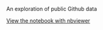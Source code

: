 An exploration of public Github data

[View the notebook with nbviewer](http://nbviewer.jupyter.org/github/aplucche/github_data/blob/master/github_data.ipynb)
